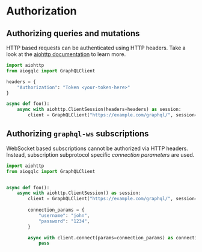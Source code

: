 # Authorization

## Authorizing queries and mutations

HTTP based requests can be authenticated using HTTP headers.
Take a look at the [aiohttp documentation][aiohttp-headers-url] to learn more.

[aiohttp-headers-url]: https://docs.aiohttp.org/en/stable/client_advanced.html#custom-request-headers

```python
import aiohttp
from aiogqlc import GraphQLClient

headers = {
    "Authorization": "Token <your-token-here>"
}

async def foo():
    async with aiohttp.ClientSession(headers=headers) as session:
        client = GraphQLClient("https://example.com/graphql/", session=session)
```

## Authorizing `graphql-ws` subscriptions

WebSocket based subscriptions cannot be authorized via HTTP headers.
Instead, subscription subprotocol specific *connection parameters* are used.

```python
import aiohttp
from aiogqlc import GraphQLClient


async def foo():
    async with aiohttp.ClientSession() as session:
        client = GraphQLClient("https://example.com/graphql/", session=session)
        
        connection_params = {
            "username": "john",
            "password": "1234",
        }

        async with client.connect(params=connection_params) as connection:
            pass
```
